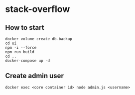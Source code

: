 # stack-overflow


## How to start
```
docker volume create db-backup
cd ui
npm -i --force
npm run build
cd ..
docker-compose up -d
```
## Create admin user
```
docker exec <core container id> node admin.js <username>
```
